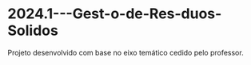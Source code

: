 # 2024.1---Gest-o-de-Res-duos-Solidos
Projeto desenvolvido com base no eixo temático cedido pelo professor. 
